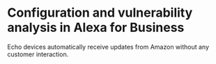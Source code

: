 # Configuration and vulnerability analysis in Alexa for Business<a name="vulnerability-analysis-and-management"></a>

Echo devices automatically receive updates from Amazon without any customer interaction\.